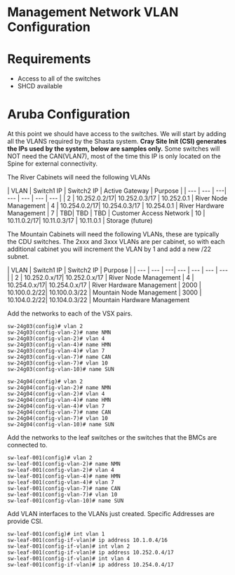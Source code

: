 # Management Network VLAN Configuration

# Requirements

- Access to all of the switches
- SHCD available

# Aruba Configuration

At this point we should have access to the switches.
We will start by adding all the VLANS required by the Shasta system.
**Cray Site Init (CSI) generates the IPs used by the system, below are samples only.**
Some switches will NOT need the CAN(VLAN7), most of the time this IP is only located on the Spine for external connectivity.

The River Cabinets will need the following VLANs

| VLAN | Switch1 IP | Switch2 IP	| Active Gateway | Purpose |
| --- | --- | ---| --- | --- | --- | --- |
| 2 | 10.252.0.2/17| 10.252.0.3/17 | 10.252.0.1 | River Node Management
| 4 | 10.254.0.2/17| 10.254.0.3/17 | 10.254.0.1 | River Hardware Management
| 7 | TBD| TBD | TBD | Customer Access Network
| 10 | 10.11.0.2/17| 10.11.0.3/17 | 10.11.0.1 | Storage (future)

The Mountain Cabinets will need the following VLANs, these are typically the CDU switches.
The 2xxx and 3xxx VLANs are per cabinet, so with each additional cabinet you will increment the VLAN by 1 and add a new /22 subnet.

| VLAN | Switch1 IP | Switch2 IP	| Purpose |
| --- | --- | ---| --- | --- | --- | --- |
| 2 | 10.252.0.x/17| 10.252.0.x/17 | River Node Management
| 4 | 10.254.0.x/17| 10.254.0.x/17 | River Hardware Management
| 2000 | 10.100.0.2/22| 10.100.0.3/22 | Mountain Node Management
| 3000 | 10.104.0.2/22| 10.104.0.3/22 | Mountain Hardware Management


Add the networks to each of the VSX pairs.
```
sw-24g03(config)# vlan 2
sw-24g03(config-vlan-2)# name NMN
sw-24g03(config-vlan-2)# vlan 4
sw-24g03(config-vlan-4)# name HMN
sw-24g03(config-vlan-4)# vlan 7 
sw-24g03(config-vlan-7)# name CAN
sw-24g03(config-vlan-7)# vlan 10
sw-24g03(config-vlan-10)# name SUN

sw-24g04(config)# vlan 2
sw-24g04(config-vlan-2)# name NMN
sw-24g04(config-vlan-2)# vlan 4
sw-24g04(config-vlan-4)# name HMN
sw-24g04(config-vlan-4)# vlan 7 
sw-24g04(config-vlan-7)# name CAN
sw-24g04(config-vlan-7)# vlan 10
sw-24g04(config-vlan-10)# name SUN
```

Add the networks to the leaf switches or the switches that the BMCs are connected to.

```
sw-leaf-001(config)# vlan 2
sw-leaf-001(config-vlan-2)# name NMN
sw-leaf-001(config-vlan-2)# vlan 4
sw-leaf-001(config-vlan-4)# name HMN
sw-leaf-001(config-vlan-4)# vlan 7 
sw-leaf-001(config-vlan-7)# name CAN
sw-leaf-001(config-vlan-7)# vlan 10
sw-leaf-001(config-vlan-10)# name SUN
```

Add VLAN interfaces to the VLANs just created.
Specific Addresses are provide CSI.

```
sw-leaf-001(config)# int vlan 1
sw-leaf-001(config-if-vlan)# ip address 10.1.0.4/16
sw-leaf-001(config-if-vlan)# int vlan 2
sw-leaf-001(config-if-vlan)# ip address 10.252.0.4/17
sw-leaf-001(config-if-vlan)# int vlan 4
sw-leaf-001(config-if-vlan)# ip address 10.254.0.4/17
```


